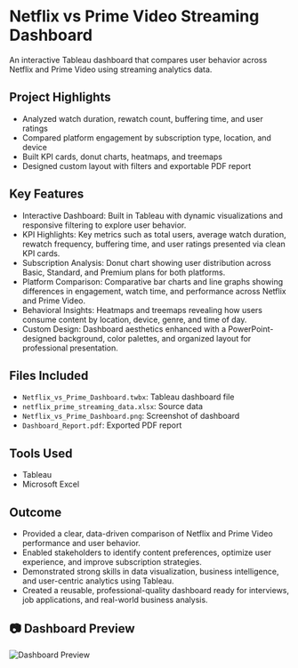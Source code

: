 #  Netflix vs Prime Video Streaming Dashboard

An interactive Tableau dashboard that compares user behavior across Netflix and Prime Video using streaming analytics data.

##  Project Highlights
- Analyzed watch duration, rewatch count, buffering time, and user ratings
- Compared platform engagement by subscription type, location, and device
- Built KPI cards, donut charts, heatmaps, and treemaps
- Designed custom layout with filters and exportable PDF report

##  Key Features
- Interactive Dashboard: Built in Tableau with dynamic visualizations and responsive filtering to explore user behavior.
- KPI Highlights: Key metrics such as total users, average watch duration, rewatch frequency, buffering time, and user ratings presented via clean KPI cards.
- Subscription Analysis: Donut chart showing user distribution across Basic, Standard, and Premium plans for both platforms.
- Platform Comparison: Comparative bar charts and line graphs showing differences in engagement, watch time, and performance across Netflix and Prime Video.
- Behavioral Insights: Heatmaps and treemaps revealing how users consume content by location, device, genre, and time of day.
- Custom Design: Dashboard aesthetics enhanced with a PowerPoint-designed background, color palettes, and organized layout for professional presentation.

##  Files Included
- `Netflix_vs_Prime_Dashboard.twbx`: Tableau dashboard file
- `netflix_prime_streaming_data.xlsx`: Source data
- `Netflix_vs_Prime_Dashboard.png`: Screenshot of dashboard
- `Dashboard_Report.pdf`: Exported PDF report

##  Tools Used
- Tableau 
- Microsoft Excel

##  Outcome
- Provided a clear, data-driven comparison of Netflix and Prime Video performance and user behavior.
- Enabled stakeholders to identify content preferences, optimize user experience, and improve subscription strategies.
- Demonstrated strong skills in data visualization, business intelligence, and user-centric analytics using Tableau.
- Created a reusable, professional-quality dashboard ready for interviews, job applications, and real-world business analysis.

## 📷 Dashboard Preview

![Dashboard Preview](dashboard_preview.png)

